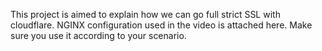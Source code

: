 This project is aimed to explain how we can go full strict SSL with cloudflare. NGINX configuration used in the video is attached here. Make sure you use it according to your scenario.
